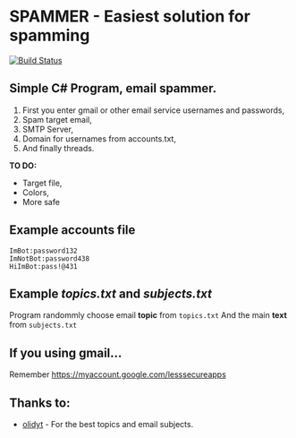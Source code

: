 
# SPAMMER - Easiest solution for spamming
[![Build Status](https://travis-ci.org/Wegiel-Studio/SPAMMER.svg?branch=master)](https://travis-ci.org/Wegiel-Studio/SPAMMER)

## Simple C# Program, email spammer.

 1. First you enter gmail or other email service usernames and passwords,
 2. Spam target email,
 3. SMTP Server,
 4. Domain for usernames from accounts.txt,
 5. And finally threads.

**TO DO:**
 + Target file,
 + Colors,
 + More safe 

## Example accounts file

    ImBot:password132
    ImNotBot:password438
    HiImBot:pass!@431
 
 ## Example *topics.txt* and *subjects.txt*
 Program randommly choose email **topic** from `topics.txt`
 And the main **text** from `subjects.txt`
  ## If you using gmail...
 Remember https://myaccount.google.com/lesssecureapps
 ## Thanks to:
 - [olidyt](https://github.com/olidyt) - For the best topics and email subjects.
